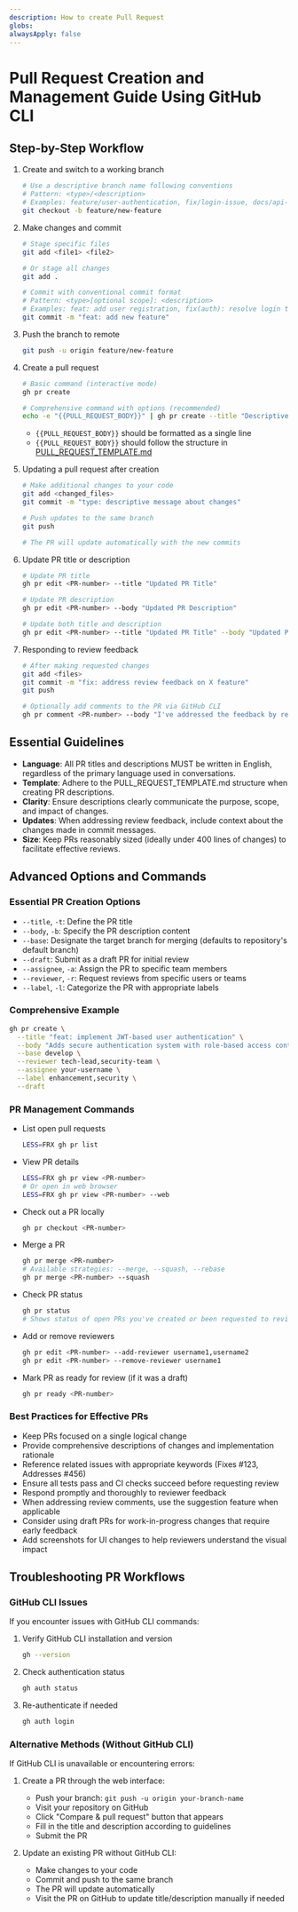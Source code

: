 ```yaml
---
description: How to create Pull Request
globs:
alwaysApply: false
---
```


# Pull Request Creation and Management Guide Using GitHub CLI

## Step-by-Step Workflow

1. Create and switch to a working branch

   ```bash
   # Use a descriptive branch name following conventions
   # Pattern: <type>/<description>
   # Examples: feature/user-authentication, fix/login-issue, docs/api-documentation
   git checkout -b feature/new-feature
   ```

2. Make changes and commit

   ```bash
   # Stage specific files
   git add <file1> <file2>

   # Or stage all changes
   git add .

   # Commit with conventional commit format
   # Pattern: <type>[optional scope]: <description>
   # Examples: feat: add user registration, fix(auth): resolve login timeout
   git commit -m "feat: add new feature"
   ```

3. Push the branch to remote

   ```bash
   git push -u origin feature/new-feature
   ```

4. Create a pull request

   ```bash
   # Basic command (interactive mode)
   gh pr create

   # Comprehensive command with options (recommended)
   echo -e "{{PULL_REQUEST_BODY}}" | gh pr create --title "Descriptive Pull Request Title" --base main --body-file -
   ```

   - `{{PULL_REQUEST_BODY}}` should be formatted as a single line
   - `{{PULL_REQUEST_BODY}}` should follow the structure in [PULL_REQUEST_TEMPLATE.md](mdc:.github/PULL_REQUEST_TEMPLATE.md)

5. Updating a pull request after creation

   ```bash
   # Make additional changes to your code
   git add <changed_files>
   git commit -m "type: descriptive message about changes"

   # Push updates to the same branch
   git push

   # The PR will update automatically with the new commits
   ```

6. Update PR title or description

   ```bash
   # Update PR title
   gh pr edit <PR-number> --title "Updated PR Title"

   # Update PR description
   gh pr edit <PR-number> --body "Updated PR Description"

   # Update both title and description
   gh pr edit <PR-number> --title "Updated PR Title" --body "Updated PR Description"
   ```

7. Responding to review feedback

   ```bash
   # After making requested changes
   git add <files>
   git commit -m "fix: address review feedback on X feature"
   git push

   # Optionally add comments to the PR via GitHub CLI
   gh pr comment <PR-number> --body "I've addressed the feedback by refactoring the authentication logic as suggested."
   ```

## Essential Guidelines

- **Language**: All PR titles and descriptions MUST be written in English, regardless of the primary language used in conversations.
- **Template**: Adhere to the PULL_REQUEST_TEMPLATE.md structure when creating PR descriptions.
- **Clarity**: Ensure descriptions clearly communicate the purpose, scope, and impact of changes.
- **Updates**: When addressing review feedback, include context about the changes made in commit messages.
- **Size**: Keep PRs reasonably sized (ideally under 400 lines of changes) to facilitate effective reviews.

## Advanced Options and Commands

### Essential PR Creation Options

- `--title`, `-t`: Define the PR title
- `--body`, `-b`: Specify the PR description content
- `--base`: Designate the target branch for merging (defaults to repository's default branch)
- `--draft`: Submit as a draft PR for initial review
- `--assignee`, `-a`: Assign the PR to specific team members
- `--reviewer`, `-r`: Request reviews from specific users or teams
- `--label`, `-l`: Categorize the PR with appropriate labels

### Comprehensive Example

```bash
gh pr create \
  --title "feat: implement JWT-based user authentication" \
  --body "Adds secure authentication system with role-based access control" \
  --base develop \
  --reviewer tech-lead,security-team \
  --assignee your-username \
  --label enhancement,security \
  --draft
```

### PR Management Commands

- List open pull requests

  ```bash
  LESS=FRX gh pr list
  ```

- View PR details

  ```bash
  LESS=FRX gh pr view <PR-number>
  # Or open in web browser
  LESS=FRX gh pr view <PR-number> --web
  ```

- Check out a PR locally

  ```bash
  gh pr checkout <PR-number>
  ```

- Merge a PR

  ```bash
  gh pr merge <PR-number>
  # Available strategies: --merge, --squash, --rebase
  gh pr merge <PR-number> --squash
  ```

- Check PR status

  ```bash
  gh pr status
  # Shows status of open PRs you've created or been requested to review
  ```

- Add or remove reviewers

  ```bash
  gh pr edit <PR-number> --add-reviewer username1,username2
  gh pr edit <PR-number> --remove-reviewer username1
  ```

- Mark PR as ready for review (if it was a draft)
  ```bash
  gh pr ready <PR-number>
  ```

### Best Practices for Effective PRs

- Keep PRs focused on a single logical change
- Provide comprehensive descriptions of changes and implementation rationale
- Reference related issues with appropriate keywords (Fixes #123, Addresses #456)
- Ensure all tests pass and CI checks succeed before requesting review
- Respond promptly and thoroughly to reviewer feedback
- When addressing review comments, use the suggestion feature when applicable
- Consider using draft PRs for work-in-progress changes that require early feedback
- Add screenshots for UI changes to help reviewers understand the visual impact

## Troubleshooting PR Workflows

### GitHub CLI Issues

If you encounter issues with GitHub CLI commands:

1. Verify GitHub CLI installation and version

   ```bash
   gh --version
   ```

2. Check authentication status

   ```bash
   gh auth status
   ```

3. Re-authenticate if needed
   ```bash
   gh auth login
   ```

### Alternative Methods (Without GitHub CLI)

If GitHub CLI is unavailable or encountering errors:

1. Create a PR through the web interface:

   - Push your branch: `git push -u origin your-branch-name`
   - Visit your repository on GitHub
   - Click "Compare & pull request" button that appears
   - Fill in the title and description according to guidelines
   - Submit the PR

2. Update an existing PR without GitHub CLI:
   - Make changes to your code
   - Commit and push to the same branch
   - The PR will update automatically
   - Visit the PR on GitHub to update title/description manually if needed
